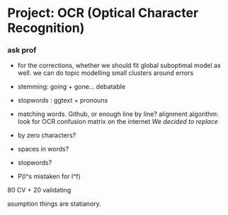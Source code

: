 # Project: OCR (Optical Character Recognition) 

### ask prof

+ for the corrections, whether we should fit global suboptimal model as well.
we can do topic modelling small clusters around errors

+ stemming: going + gone... debatable
+ stopwords : ggtext + pronouns


+ matching words. Github, or enough line by line? alignment algorithm: 
look for OCR confusion matrix on the internet 
*We decided to replace*

+ by zero characters?

+ spaces in words?
 
+ stopwords?

+ P(l^s mistaken for l^f)


80 CV + 20 validating

asumption things are statianory.


